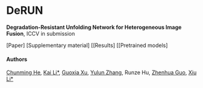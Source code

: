 # DeRUN
**Degradation-Resistant Unfolding Network for Heterogeneous Image Fusion**,  ICCV in submission

[Paper] [Supplementary material] [[Results] [[Pretrained models]

#### Authors
[Chunming He](https://chunminghe.github.io/), [Kai Li*](http://kailigo.github.io/), [Guoxia Xu](https://scholar.google.com/citations?user=tfwlUZkAAAAJ&hl=en), [Yulun Zhang](https://yulunzhang.com/), Runze Hu, [Zhenhua Guo](https://scholar.google.com/citations?user=dbR6bD0AAAAJ&hl=en), [Xiu Li*](https://scholar.google.com/citations?user=Xrh1OIUAAAAJ&hl=en)
